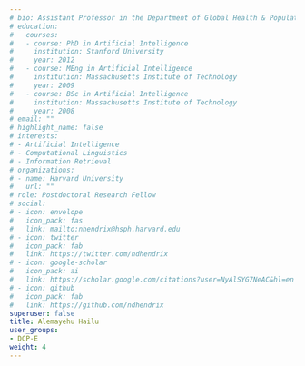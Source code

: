 ```yaml
---
# bio: Assistant Professor in the Department of Global Health & Population at Harvard University's T.H. Chan School of Public Health
# education:
#   courses:
#   - course: PhD in Artificial Intelligence
#     institution: Stanford University
#     year: 2012
#   - course: MEng in Artificial Intelligence
#     institution: Massachusetts Institute of Technology
#     year: 2009
#   - course: BSc in Artificial Intelligence
#     institution: Massachusetts Institute of Technology
#     year: 2008
# email: ""
# highlight_name: false
# interests:
# - Artificial Intelligence
# - Computational Linguistics
# - Information Retrieval
# organizations:
# - name: Harvard University
#   url: ""
# role: Postdoctoral Research Fellow
# social:
# - icon: envelope
#   icon_pack: fas
#   link: mailto:nhendrix@hsph.harvard.edu
# - icon: twitter
#   icon_pack: fab
#   link: https://twitter.com/ndhendrix
# - icon: google-scholar
#   icon_pack: ai
#   link: https://scholar.google.com/citations?user=NyAlSYG7NeAC&hl=en
# - icon: github
#   icon_pack: fab
#   link: https://github.com/ndhendrix
superuser: false
title: Alemayehu Hailu
user_groups:
- DCP-E
weight: 4
---
```



